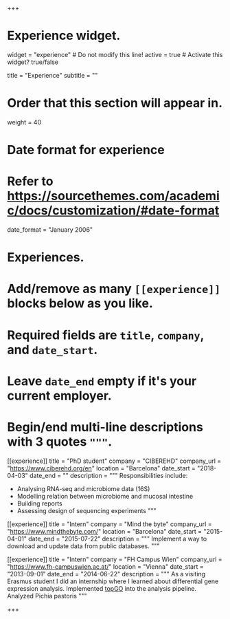 +++
# Experience widget.
widget = "experience"  # Do not modify this line!
active = true  # Activate this widget? true/false

title = "Experience"
subtitle = ""

# Order that this section will appear in.
weight = 40

# Date format for experience
#   Refer to https://sourcethemes.com/academic/docs/customization/#date-format
date_format = "January 2006"

# Experiences.
#   Add/remove as many `[[experience]]` blocks below as you like.
#   Required fields are `title`, `company`, and `date_start`.
#   Leave `date_end` empty if it's your current employer.
#   Begin/end multi-line descriptions with 3 quotes `"""`.
[[experience]]
  title = "PhD student"
  company = "CIBEREHD"
  company_url = "https://www.ciberehd.org/en"
  location = "Barcelona"
  date_start = "2018-04-03"
  date_end = ""
  description = """
  Responsibilities include:
  
  * Analysing RNA-seq and microbiome data (16S)
  * Modelling relation between microbiome and mucosal intestine
  * Building reports
  * Assessing design of sequencing experiments
  """

[[experience]]
  title = "Intern"
  company = "Mind the byte"
  company_url = "https://www.mindthebyte.com/"
  location = "Barcelona"
  date_start = "2015-04-01"
  date_end = "2015-07-22"
  description = """
  Implement a way to download and update data from public databases. 
  """

[[experience]]
  title = "Intern"
  company = "FH Campus Wien"
  company_url = "https://www.fh-campuswien.ac.at/"
  location = "Vienna"
  date_start = "2013-09-01"
  date_end = "2014-06-22"
  description = """
  As a visiting Erasmus student I did an internship where I learned about differential gene expression analysis.
  Implemented [topGO](https://bioconductor.org/packages/topGO) into the analysis pipeline.
  Analyzed Pichia pastoris
  """

+++
